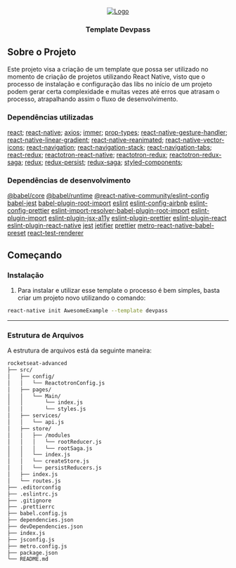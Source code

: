 <!-- PROJECT LOGO -->
<br />
<p align="center">
  <a href="#">
    <img src="https://s3-sa-east-1.amazonaws.com/rocketseat-cdn/rocketseat_logo_roxa.png" alt="Logo">
  </a>

  <h3 align="center">Template Devpass</h3>
</p>

## Sobre o Projeto

Este projeto visa a criação de um template que possa ser utilizado no momento de criação de projetos utilizando React Native, visto que o processo de instalação e configuração das libs no início de um projeto podem gerar certa complexidade e muitas vezes até erros que atrasam o processo, atrapalhando assim o fluxo de desenvolvimento.

### Dependências utilizadas

[react]();
[react-native]();
[axios]();
[immer]();
[prop-types]();
[react-native-gesture-handler]();
[react-native-linear-gradient]();
[react-native-reanimated]();
[react-native-vector-icons]();
[react-navigation]();
[react-navigation-stack]();
[react-navigation-tabs]();
[react-redux]();
[reactotron-react-native]();
[reactotron-redux]();
[reactotron-redux-saga]();
[redux]();
[redux-persist]();
[redux-saga]();
[styled-components]();

### Dependências de desenvolvimento

[@babel/core]()
[@babel/runtime]()
[@react-native-community/eslint-config]()
[babel-jest]()
[babel-plugin-root-import]()
[eslint]()
[eslint-config-airbnb]()
[eslint-config-prettier]()
[eslint-import-resolver-babel-plugin-root-import]()
[eslint-plugin-import]()
[eslint-plugin-jsx-a11y]()
[eslint-plugin-prettier]()
[eslint-plugin-react]()
[eslint-plugin-react-native]()
[jest]()
[jetifier]()
[prettier]()
[metro-react-native-babel-preset]()
[react-test-renderer]()

<!-- GETTING STARTED -->

## Começando

### Instalação

1. Para instalar e utilizar esse template o processo é bem simples, basta criar um projeto novo utilizando o comando:

```sh
react-native init AwesomeExample --template devpass
```

---

### Estrutura de Arquivos

A estrutura de arquivos está da seguinte maneira:

```bash
rocketseat-advanced
├── src/
│   ├── config/
│   │   └── ReactotronConfig.js
│   ├── pages/
│   │   └── Main/
│   │       └── index.js
│   │       └── styles.js
│   ├── services/
│   │   └── api.js
│   ├── store/
│   │   ├── /modules
│   │   │   └── rootReducer.js
│   │   │   └── rootSaga.js
│   │   └── index.js
│   │   └── createStore.js
│   │   └── persistReducers.js
│   ├── index.js
│   └── routes.js
├── .editorconfig
├── .eslintrc.js
├── .gitignore
├── .prettierrc
├── babel.config.js
├── dependencies.json
├── devDependencies.json
├── index.js
├── jsconfig.js
├── metro.config.js
├── package.json
└── README.md
```
